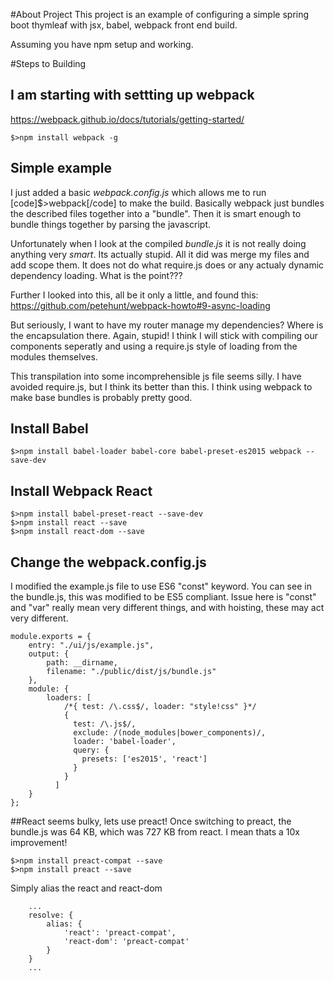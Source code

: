 #About Project
This project is an example of configuring a simple spring boot thymleaf with jsx, babel, webpack front end build.

Assuming you have npm setup and working.

#Steps to Building
## I am starting with settting up webpack
https://webpack.github.io/docs/tutorials/getting-started/
```
$>npm install webpack -g
```

## Simple example
I just added a basic *webpack.config.js* which allows me to run [code]$>webpack[/code] to make the build.  Basically
webpack just bundles the described files together into a "bundle".  Then it is smart enough to bundle things together
by parsing the javascript.  

Unfortunately when I look at the compiled *bundle.js* it is not really doing anything very *smart*.  Its actually stupid.  All
it did was merge my files and add scope them.  It does not do what require.js does or any actualy dynamic dependency loading.
What is the point???

Further I looked into this, all be it only a little, and found this: https://github.com/petehunt/webpack-howto#9-async-loading

But seriously, I want to have my router manage my dependencies?  Where is the encapsulation there.  Again, stupid!  I think
I will stick with compiling our components seperatly and using a require.js style of loading from the modules themselves.

This transpilation into some incomprehensible js file seems silly.  I have avoided require.js, but I think its better than
this.  I think using webpack to make base bundles is probably pretty good.

## Install Babel
```
$>npm install babel-loader babel-core babel-preset-es2015 webpack --save-dev
```

## Install Webpack React
```
$>npm install babel-preset-react --save-dev
$>npm install react --save
$>npm install react-dom --save
```


## Change the webpack.config.js
I modified the example.js file to use ES6 "const" keyword.  You can see in the bundle.js, this was modified to be ES5 compliant. Issue
here is "const" and "var" really mean very different things, and with hoisting, these may act very different.
```
module.exports = {
    entry: "./ui/js/example.js",
    output: {
        path: __dirname,
        filename: "./public/dist/js/bundle.js"
    },
    module: {
        loaders: [
            /*{ test: /\.css$/, loader: "style!css" }*/
            {
              test: /\.js$/,
              exclude: /(node_modules|bower_components)/,
              loader: 'babel-loader',
              query: {
                presets: ['es2015', 'react']
              }
            }
          ]
    }
};
```

##React seems bulky, lets use preact!
Once switching to preact, the bundle.js was 64 KB, which was 727 KB from react.  I mean thats a 10x improvement!

```
$>npm install preact-compat --save
$>npm install preact --save
```

Simply alias the react and react-dom
```
    ...
    resolve: {
        alias: {
            'react': 'preact-compat',
            'react-dom': 'preact-compat'
        }
    }
    ...
```